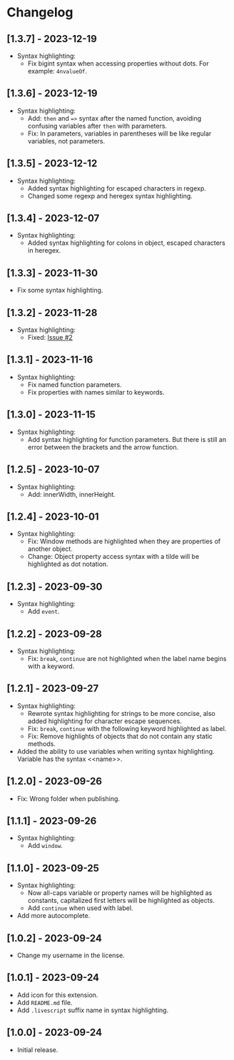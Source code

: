 # Changelog

## [1.3.7] - 2023-12-19

- Syntax highlighting:
  + Fix bigint syntax when accessing properties without dots. For example: `4nvalueOf`.

## [1.3.6] - 2023-12-19

- Syntax highlighting:
  + Add: `then` and `=>` syntax after the named function, avoiding confusing variables after `then` with parameters.
  + Fix: In parameters, variables in parentheses will be like regular variables, not parameters.

## [1.3.5] - 2023-12-12

- Syntax highlighting:
  + Added syntax highlighting for escaped characters in regexp.
  + Changed some regexp and heregex syntax highlighting.

## [1.3.4] - 2023-12-07

- Syntax highlighting:
  + Added syntax highlighting for colons in object, escaped characters in heregex.

## [1.3.3] - 2023-11-30

- Fix some syntax highlighting.

## [1.3.2] - 2023-11-28

- Syntax highlighting:
  + Fixed: [Issue #2](https://github.com/tientq64/livescript-vscode/issues/2)

## [1.3.1] - 2023-11-16

- Syntax highlighting:
  + Fix named function parameters.
  + Fix properties with names similar to keywords.

## [1.3.0] - 2023-11-15
- Syntax highlighting:
  + Add syntax highlighting for function parameters. But there is still an error between the brackets and the arrow function.

## [1.2.5] - 2023-10-07

- Syntax highlighting:
  + Add: innerWidth, innerHeight.

## [1.2.4] - 2023-10-01

- Syntax highlighting:
  + Fix: Window methods are highlighted when they are properties of another object.
  + Change: Object property access syntax with a tilde will be highlighted as dot notation.

## [1.2.3] - 2023-09-30

- Syntax highlighting:
  + Add `event`.

## [1.2.2] - 2023-09-28

- Syntax highlighting:
  + Fix: `break`, `continue` are not highlighted when the label name begins with a keyword.

## [1.2.1] - 2023-09-27

- Syntax highlighting:
  + Rewrote syntax highlighting for strings to be more concise, also added highlighting for character escape sequences.
  + Fix: `break`, `continue` with the following keyword highlighted as label.
  + Fix: Remove highlights of objects that do not contain any static methods.
- Added the ability to use variables when writing syntax highlighting. Variable has the syntax &lt;&lt;name&gt;&gt;.

## [1.2.0] - 2023-09-26

- Fix: Wrong folder when publishing.

## [1.1.1] - 2023-09-26

- Syntax highlighting:
  + Add `window`.

## [1.1.0] - 2023-09-25

- Syntax highlighting:
  + Now all-caps variable or property names will be highlighted as constants, capitalized first letters will be highlighted as objects.
  + Add `continue` when used with label.
- Add more autocomplete.

## [1.0.2] - 2023-09-24

- Change my username in the license.

## [1.0.1] - 2023-09-24

- Add icon for this extension.
- Add `README.md` file.
- Add `.livescript` suffix name in syntax highlighting.

## [1.0.0] - 2023-09-24

- Initial release.
